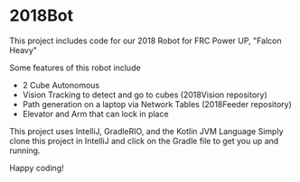 # 2018Bot

This project includes code for our 2018 Robot for FRC Power UP, "Falcon Heavy"

Some features of this robot include
 * 2 Cube Autonomous
 * Vision Tracking to detect and go to cubes (2018Vision repository)
 * Path generation on a laptop via Network Tables (2018Feeder repository)
 * Elevator and Arm that can lock in place
 
This project uses IntelliJ, GradleRIO, and the Kotlin JVM Language
Simply clone this project in IntelliJ and click on the Gradle file to get you up and running.

Happy coding!

